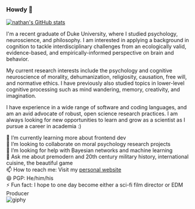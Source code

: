 ### Howdy 🤠

<!--
**1nathanliang/1nathanliang** is a ✨ _special_ ✨ repository because its `README.md` (this file) appears on your GitHub profile.
-->

[![nathan's GitHub stats](https://github-readme-stats.vercel.app/api?username=1nathanliang)](https://github.com/1nathanliang/github-readme-stats)

I'm a recent graduate of Duke University, where I studied psychology, neuroscience, and philosophy. I am interested in applying a background in cognition to tackle interdisciplinary challenges from an ecologically valid, evidence-based, and empirically-informed perspective on brain and behavior.

My current research interests include the psychology and cognitive neuroscience of morality, dehumanization, religiosity, causation, free will, and normative ethics. I have previously also studied topics in lower-level cognitive processing such as mind wandering, memory, creativity, and imagination.

I have experience in a wide range of software and coding languages, and am an avid advocate of robust, open science research practices. I am always looking for new opportunities to learn and grow as a scientist as I pursue a career in academia :)

🌱 I’m currently learning more about frontend dev <br>
👯 I’m looking to collaborate on moral psychology research projects <br>
🤔 I’m looking for help with Bayesian networks and machine learning <br>
💬 Ask me about premodern and 20th century military history, international cuisine, the beautiful game <br>
📫 How to reach me: Visit my <a href="https://1nathanliang.github.io">personal website</a> <br>
😄 PGP: He/him/his <br>
⚡ Fun fact: I hope to one day become either a sci-fi film director or EDM Producer <br>
![giphy](https://user-images.githubusercontent.com/36468637/115077225-ae045000-9ecb-11eb-9d29-183b147a6e77.gif)
